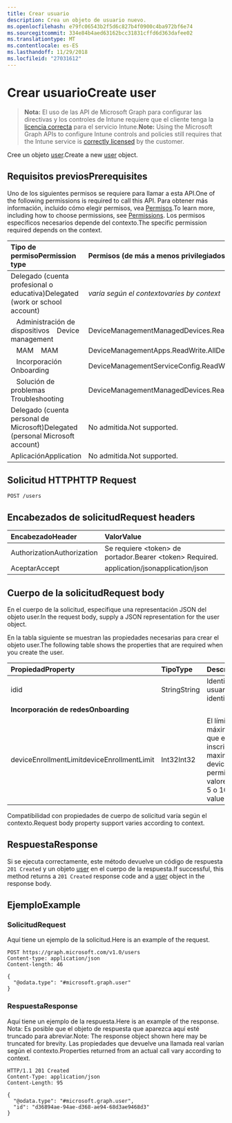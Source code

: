 ```yaml
---
title: Crear usuario
description: Crea un objeto de usuario nuevo.
ms.openlocfilehash: e79fc06543b2f5d6c827b4f0900c4ba972bf6e74
ms.sourcegitcommit: 334e84b4aed63162bcc31831cffd6d363dafee02
ms.translationtype: MT
ms.contentlocale: es-ES
ms.lasthandoff: 11/29/2018
ms.locfileid: "27031612"
---
```

# <a name="create-user"></a><span data-ttu-id="f61de-103">Crear usuario</span><span class="sxs-lookup"><span data-stu-id="f61de-103">Create user</span></span>

> <span data-ttu-id="f61de-104">**Nota:** El uso de las API de Microsoft Graph para configurar las directivas y los controles de Intune requiere que el cliente tenga la [licencia correcta](https://go.microsoft.com/fwlink/?linkid=839381) para el servicio Intune.</span><span class="sxs-lookup"><span data-stu-id="f61de-104">**Note:** Using the Microsoft Graph APIs to configure Intune controls and policies still requires that the Intune service is [correctly licensed](https://go.microsoft.com/fwlink/?linkid=839381) by the customer.</span></span>

<span data-ttu-id="f61de-105">Cree un objeto [user](../resources/intune-shared-user.md).</span><span class="sxs-lookup"><span data-stu-id="f61de-105">Create a new [user](../resources/intune-shared-user.md) object.</span></span>
## <a name="prerequisites"></a><span data-ttu-id="f61de-106">Requisitos previos</span><span class="sxs-lookup"><span data-stu-id="f61de-106">Prerequisites</span></span>
<span data-ttu-id="f61de-107">Uno de los siguientes permisos se requiere para llamar a esta API.</span><span class="sxs-lookup"><span data-stu-id="f61de-107">One of the following permissions is required to call this API.</span></span> <span data-ttu-id="f61de-108">Para obtener más información, incluido cómo elegir permisos, vea [Permisos](/graph/permissions-reference).</span><span class="sxs-lookup"><span data-stu-id="f61de-108">To learn more, including how to choose permissions, see [Permissions](/graph/permissions-reference).</span></span>  <span data-ttu-id="f61de-109">Los permisos específicos necesarios depende del contexto.</span><span class="sxs-lookup"><span data-stu-id="f61de-109">The specific permission required depends on the context.</span></span>

|<span data-ttu-id="f61de-110">Tipo de permiso</span><span class="sxs-lookup"><span data-stu-id="f61de-110">Permission type</span></span>|<span data-ttu-id="f61de-111">Permisos (de más a menos privilegiados)</span><span class="sxs-lookup"><span data-stu-id="f61de-111">Permissions (from most to least privileged)</span></span>|
|:---|:---|
|<span data-ttu-id="f61de-112">Delegado (cuenta profesional o educativa)</span><span class="sxs-lookup"><span data-stu-id="f61de-112">Delegated (work or school account)</span></span>| <span data-ttu-id="f61de-113">_varía según el contexto_</span><span class="sxs-lookup"><span data-stu-id="f61de-113">_varies by context_</span></span> |
| <span data-ttu-id="f61de-114">&nbsp;&nbsp; Administración de dispositivos</span><span class="sxs-lookup"><span data-stu-id="f61de-114">&nbsp; &nbsp; Device management</span></span> | <span data-ttu-id="f61de-115">DeviceManagementManagedDevices.ReadWrite.All</span><span class="sxs-lookup"><span data-stu-id="f61de-115">DeviceManagementManagedDevices.ReadWrite.All</span></span> |
| <span data-ttu-id="f61de-116">&nbsp;&nbsp; MAM</span><span class="sxs-lookup"><span data-stu-id="f61de-116">&nbsp; &nbsp; MAM</span></span> | <span data-ttu-id="f61de-117">DeviceManagementApps.ReadWrite.All</span><span class="sxs-lookup"><span data-stu-id="f61de-117">DeviceManagementApps.ReadWrite.All</span></span> |
| <span data-ttu-id="f61de-118">&nbsp;&nbsp; Incorporación</span><span class="sxs-lookup"><span data-stu-id="f61de-118">&nbsp; &nbsp; Onboarding</span></span> | <span data-ttu-id="f61de-119">DeviceManagementServiceConfig.ReadWrite.All</span><span class="sxs-lookup"><span data-stu-id="f61de-119">DeviceManagementServiceConfig.ReadWrite.All</span></span> |
| <span data-ttu-id="f61de-120">&nbsp;&nbsp; Solución de problemas</span><span class="sxs-lookup"><span data-stu-id="f61de-120">&nbsp; &nbsp; Troubleshooting</span></span> | <span data-ttu-id="f61de-121">DeviceManagementManagedDevices.ReadWrite.All</span><span class="sxs-lookup"><span data-stu-id="f61de-121">DeviceManagementManagedDevices.ReadWrite.All</span></span> |
|<span data-ttu-id="f61de-122">Delegado (cuenta personal de Microsoft)</span><span class="sxs-lookup"><span data-stu-id="f61de-122">Delegated (personal Microsoft account)</span></span>|<span data-ttu-id="f61de-123">No admitida.</span><span class="sxs-lookup"><span data-stu-id="f61de-123">Not supported.</span></span>|
|<span data-ttu-id="f61de-124">Aplicación</span><span class="sxs-lookup"><span data-stu-id="f61de-124">Application</span></span>|<span data-ttu-id="f61de-125">No admitida.</span><span class="sxs-lookup"><span data-stu-id="f61de-125">Not supported.</span></span>|

## <a name="http-request"></a><span data-ttu-id="f61de-126">Solicitud HTTP</span><span class="sxs-lookup"><span data-stu-id="f61de-126">HTTP Request</span></span>
<!-- {
  "blockType": "ignored"
}
-->
``` http
POST /users
```

## <a name="request-headers"></a><span data-ttu-id="f61de-127">Encabezados de solicitud</span><span class="sxs-lookup"><span data-stu-id="f61de-127">Request headers</span></span>
|<span data-ttu-id="f61de-128">Encabezado</span><span class="sxs-lookup"><span data-stu-id="f61de-128">Header</span></span>|<span data-ttu-id="f61de-129">Valor</span><span class="sxs-lookup"><span data-stu-id="f61de-129">Value</span></span>|
|:---|:---|
|<span data-ttu-id="f61de-130">Authorization</span><span class="sxs-lookup"><span data-stu-id="f61de-130">Authorization</span></span>|<span data-ttu-id="f61de-131">Se requiere &lt;token&gt; de portador.</span><span class="sxs-lookup"><span data-stu-id="f61de-131">Bearer &lt;token&gt; Required.</span></span>|
|<span data-ttu-id="f61de-132">Aceptar</span><span class="sxs-lookup"><span data-stu-id="f61de-132">Accept</span></span>|<span data-ttu-id="f61de-133">application/json</span><span class="sxs-lookup"><span data-stu-id="f61de-133">application/json</span></span>|

## <a name="request-body"></a><span data-ttu-id="f61de-134">Cuerpo de la solicitud</span><span class="sxs-lookup"><span data-stu-id="f61de-134">Request body</span></span>
<span data-ttu-id="f61de-135">En el cuerpo de la solicitud, especifique una representación JSON del objeto user.</span><span class="sxs-lookup"><span data-stu-id="f61de-135">In the request body, supply a JSON representation for the user object.</span></span>

<span data-ttu-id="f61de-136">En la tabla siguiente se muestran las propiedades necesarias para crear el objeto user.</span><span class="sxs-lookup"><span data-stu-id="f61de-136">The following table shows the properties that are required when you create the user.</span></span>

|<span data-ttu-id="f61de-137">Propiedad</span><span class="sxs-lookup"><span data-stu-id="f61de-137">Property</span></span>|<span data-ttu-id="f61de-138">Tipo</span><span class="sxs-lookup"><span data-stu-id="f61de-138">Type</span></span>|<span data-ttu-id="f61de-139">Descripción</span><span class="sxs-lookup"><span data-stu-id="f61de-139">Description</span></span>|
|:---|:---|:---|
|<span data-ttu-id="f61de-140">id</span><span class="sxs-lookup"><span data-stu-id="f61de-140">id</span></span>|<span data-ttu-id="f61de-141">String</span><span class="sxs-lookup"><span data-stu-id="f61de-141">String</span></span>|<span data-ttu-id="f61de-142">Identificador único del usuario.</span><span class="sxs-lookup"><span data-stu-id="f61de-142">Unique identifier of the user.</span></span>|
|<span data-ttu-id="f61de-143">**Incorporación de redes**</span><span class="sxs-lookup"><span data-stu-id="f61de-143">**Onboarding**</span></span>|
|<span data-ttu-id="f61de-144">deviceEnrollmentLimit</span><span class="sxs-lookup"><span data-stu-id="f61de-144">deviceEnrollmentLimit</span></span>|<span data-ttu-id="f61de-145">Int32</span><span class="sxs-lookup"><span data-stu-id="f61de-145">Int32</span></span>|<span data-ttu-id="f61de-146">El límite del número máximo de dispositivos que el usuario puede inscribir.</span><span class="sxs-lookup"><span data-stu-id="f61de-146">The limit on the maximum number of devices that the user is permitted to enroll.</span></span> <span data-ttu-id="f61de-147">Los valores permitidos son 5 o 1000.</span><span class="sxs-lookup"><span data-stu-id="f61de-147">Allowed values are 5 or 1000.</span></span>|

<span data-ttu-id="f61de-148">Compatibilidad con propiedades de cuerpo de solicitud varía según el contexto.</span><span class="sxs-lookup"><span data-stu-id="f61de-148">Request body property support varies according to context.</span></span>

## <a name="response"></a><span data-ttu-id="f61de-149">Respuesta</span><span class="sxs-lookup"><span data-stu-id="f61de-149">Response</span></span>
<span data-ttu-id="f61de-150">Si se ejecuta correctamente, este método devuelve un código de respuesta `201 Created` y un objeto [user](../resources/intune-shared-user.md) en el cuerpo de la respuesta.</span><span class="sxs-lookup"><span data-stu-id="f61de-150">If successful, this method returns a `201 Created` response code and a [user](../resources/intune-shared-user.md) object in the response body.</span></span>

## <a name="example"></a><span data-ttu-id="f61de-151">Ejemplo</span><span class="sxs-lookup"><span data-stu-id="f61de-151">Example</span></span>

### <a name="request"></a><span data-ttu-id="f61de-152">Solicitud</span><span class="sxs-lookup"><span data-stu-id="f61de-152">Request</span></span>
<span data-ttu-id="f61de-153">Aquí tiene un ejemplo de la solicitud.</span><span class="sxs-lookup"><span data-stu-id="f61de-153">Here is an example of the request.</span></span>

``` http
POST https://graph.microsoft.com/v1.0/users
Content-type: application/json
Content-length: 46

{
  "@odata.type": "#microsoft.graph.user"
}
```

### <a name="response"></a><span data-ttu-id="f61de-154">Respuesta</span><span class="sxs-lookup"><span data-stu-id="f61de-154">Response</span></span>
<span data-ttu-id="f61de-155">Aquí tiene un ejemplo de la respuesta.</span><span class="sxs-lookup"><span data-stu-id="f61de-155">Here is an example of the response.</span></span> <span data-ttu-id="f61de-156">Nota: Es posible que el objeto de respuesta que aparezca aquí esté truncado para abreviar.</span><span class="sxs-lookup"><span data-stu-id="f61de-156">Note: The response object shown here may be truncated for brevity.</span></span> <span data-ttu-id="f61de-157">Las propiedades que devuelve una llamada real varían según el contexto.</span><span class="sxs-lookup"><span data-stu-id="f61de-157">Properties returned from an actual call vary according to context.</span></span>

``` http
HTTP/1.1 201 Created
Content-Type: application/json
Content-Length: 95

{
  "@odata.type": "#microsoft.graph.user",
  "id": "d36894ae-94ae-d368-ae94-68d3ae9468d3"
}
```



